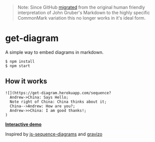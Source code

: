 > Note: Since GitHub [migrated](https://githubengineering.com/a-formal-spec-for-github-markdown/) from the original human friendly interpretation of John Gruber's Markdown to the highly specific CommonMark variation this no longer works in it's ideal form.

# get-diagram

A simple way to embed diagrams in markdown.

```
$ npm install
$ npm start
```

## How it works

```
![](https://get-diagram.herokuapp.com/sequence?
  Andrew->China: Says Hello;
  Note right of China: China thinks about it;
  China-->Andrew: How are you?;
  Andrew->>China: I am good thanks!;
)
```

**[Interactive demo](https://howardroark.github.io/get-diagram/)**

Inspired by [js-sequence-diagrams](https://bramp.github.io/js-sequence-diagrams/) and [gravizo](http://www.gravizo.com/)
